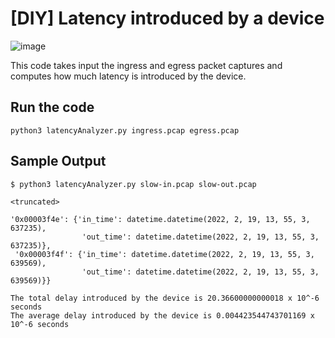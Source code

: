 # [DIY] Latency introduced by a device

![image](https://user-images.githubusercontent.com/17419002/173512743-0f08e2d6-930f-44aa-bf26-55f9747d7c14.png)

This code takes input the ingress and egress packet captures and computes how much latency is introduced by the device.

## Run the code

```
python3 latencyAnalyzer.py ingress.pcap egress.pcap
```

## Sample Output

```
$ python3 latencyAnalyzer.py slow-in.pcap slow-out.pcap

<truncated>

'0x00003f4e': {'in_time': datetime.datetime(2022, 2, 19, 13, 55, 3, 637235),
                'out_time': datetime.datetime(2022, 2, 19, 13, 55, 3, 637235)},
 '0x00003f4f': {'in_time': datetime.datetime(2022, 2, 19, 13, 55, 3, 639569),
                'out_time': datetime.datetime(2022, 2, 19, 13, 55, 3, 639569)}}

The total delay introduced by the device is 20.36600000000018 x 10^-6 seconds
The average delay introduced by the device is 0.004423544743701169 x 10^-6 seconds
```
